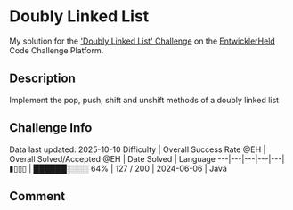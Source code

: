 # Doubly Linked List

My solution for the ['Doubly Linked List' Challenge](https://platform.entwicklerheld.de/challenge/doubly-linked-list?technology=Java) on the [EntwicklerHeld](https://platform.entwicklerheld.de/) Code Challenge Platform.

## Description
Implement the pop, push, shift and unshift methods of a doubly linked list

## Challenge Info
Data last updated: 2025-10-10
Difficulty | Overall Success Rate @EH | Overall Solved/Accepted @EH | Date Solved | Language
---|---|---|---|---|
▮▯▯▯ | ██████░░░░ 64% | 127 / 200 | 2024-06-06 | Java

## Comment
